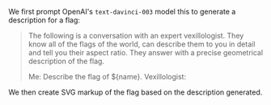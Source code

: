 We first prompt OpenAI's `text-davinci-003` model this to generate a description for a flag:

> The following is a conversation with an expert vexillologist. They know all of the flags of the world, can describe them to you in detail and tell you their aspect ratio. They answer with a precise geometrical description of the flag.
>
> Me: Describe the flag of ${name}.
> Vexillologist:

We then create SVG markup of the flag based on the description generated.
